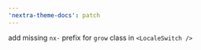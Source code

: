 ```yaml
---
'nextra-theme-docs': patch
---
```


add missing `nx-` prefix for `grow` class in `<LocaleSwitch />`
